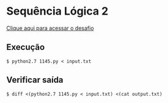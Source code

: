 # Sequência Lógica 2
[Clique aqui para acessar o desafio](https://www.urionlinejudge.com.br/judge/pt/problems/view/1145)

## Execução
```
$ python2.7 1145.py < input.txt
```

## Verificar saída
```
$ diff <(python2.7 1145.py < input.txt) <(cat output.txt)
```